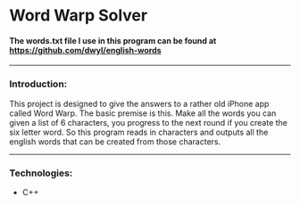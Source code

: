 # Word Warp Solver
#### The words.txt file I use in this program can be found at https://github.com/dwyl/english-words
---
### Introduction:
This project is designed to give the answers to a rather old iPhone app called Word Warp. The basic premise is this. Make all the words you can given a list of 6 characters, you progress to the next round if you create the six letter word. So this program reads in characters and outputs all the english words that can be created from those characters.

---
### Technologies:
* C++
